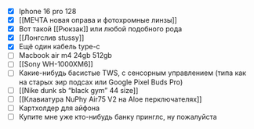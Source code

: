 - [x] Iphone 16 pro 128
- [x] [[МЕЧТА новая оправа и фотохромные линзы]]
- [x] Вот такой [[Рюкзак]] или любой подобного рода
- [x] [[Лонгслив stussy]]
- [x] Ещё один кабель type-c
- [ ] Macbook air m4 24gb 512gb
- [ ] [[Sony WH-1000XM6]]
- [ ] Какие-нибудь басистые TWS, с сенсорным управлением (типа как на старых эир подсах или Google Pixel Buds Pro)
- [ ] [[Nike dunk sb “black gym” 44 size]]
- [ ] [[Клавиатура NuPhy Air75 V2 на Aloe перключателях]]
- [ ] Картхолдер для айфона
- [ ] Купите мне уже кто-нибудь банку принглс, ну пожалуйста